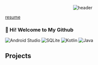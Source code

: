 
<div align="center">
  
  <img src="https://capsule-render.vercel.app/api?type=rect&text=Daisy&color=97B858&fontColor=F0FFF0&animation=fadeIn&fontAlignY=50" alt="header">
  
</div>

[resume](https://daisykim12.github.io/my_resume/)

### 👋 Hi! Welcome to My Github
<div align="left">
  <img src="https://img.shields.io/badge/androidstudio-3DDC84?style=for-the-badge&logo=androidstudio&logoColor=white" alt="Android Studio">
  <img src="https://img.shields.io/badge/SQLite-003B57?style=for-the-badge&logo=sqlite&logoColor=white" alt="SQLite">
  <img src="https://img.shields.io/badge/Kotlin-7F52FF?style=for-the-badge&logo=kotlin&logoColor=white" alt="Kotlin">
  <img src="https://img.shields.io/badge/Java-FC4C02?style=for-the-badge&logo=java&logoColor=white" alt="Java">
</div>

## Projects
